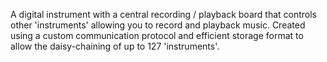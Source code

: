 A digital instrument with a central recording / playback board that controls other 'instruments' allowing you to record and playback music. Created using a custom communication protocol and efficient storage format to allow the daisy-chaining of up to 127 'instruments'.
